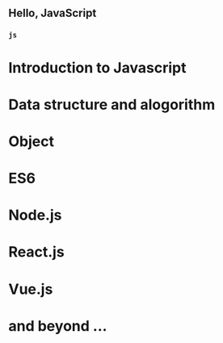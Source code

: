 ## Hello, JavaScript

### `js`

# Introduction to Javascript
# Data structure and alogorithm
# Object 
# ES6
# Node.js
# React.js
# Vue.js
# and beyond ...
